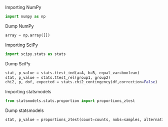 Importing NumPy
```python
import numpy as np
```

Dump NumPy
```python
array = np.array([])
```

Importing SciPy
```python
import scipy.stats as stats
```

Dump SciPy
```python
stat, p_value = stats.ttest_ind(a=A, b=B, equal_var=boolean)
stat, p_value = stats.ttest_rel(group1, group2)
chi2, p, dof, expected = stats.chi2_contingency(df,correction=False)
```

Importing statsmodels
```python
from statsmodels.stats.proportion import proportions_ztest
```

Dump statsmodels
```python
stat, p_value = proportions_ztest(count=counts, nobs=samples, alternative='two-sided')
```